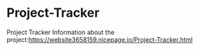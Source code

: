 # Project-Tracker
Project Tracker
Information about the project:https://website3658159.nicepage.io/Project-Tracker.html
